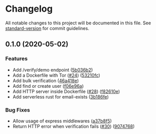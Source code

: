 # Changelog

All notable changes to this project will be documented in this file. See [standard-version](https://github.com/conventional-changelog/standard-version) for commit guidelines.

## 0.1.0 (2020-05-02)


### Features

* Add /verify/demo endpoint ([5b036b2](https://github.com/amaurymartiny/reacher-microservices/commit/5b036b2b2fc7d9fa1740dbb1a29b07ec78e3153f))
* Add a Dockerfile with Tor ([#24](https://github.com/amaurymartiny/reacher-microservices/issues/24)) ([53210fc](https://github.com/amaurymartiny/reacher-microservices/commit/53210fcca03d1f4b6baad7573b18c49432e389e7))
* Add bulk verification ([46a418e](https://github.com/amaurymartiny/reacher-microservices/commit/46a418e40f9ff1e896eaa00ddeba9d3d6da9abac))
* Add find or create user ([f06e96a](https://github.com/amaurymartiny/reacher-microservices/commit/f06e96a117dcd2eb0535e70e18e69e15d144d48b))
* Add HTTP server inside Dockerfile ([#28](https://github.com/amaurymartiny/reacher-microservices/issues/28)) ([f82610e](https://github.com/amaurymartiny/reacher-microservices/commit/f82610ecdc6f360e3be8f076fab793b13fb88251))
* Add serverless rust for email-exists ([3b186fe](https://github.com/amaurymartiny/reacher-microservices/commit/3b186fee406af38faf6ec5e82cb68f0d30599b55))


### Bug Fixes

* Allow usage of express middlewares ([a37b8f5](https://github.com/amaurymartiny/reacher-microservices/commit/a37b8f5bcbeea366f4c658f6dad4becf38245eeb))
* Return HTTP error when verification fails ([#30](https://github.com/amaurymartiny/reacher-microservices/issues/30)) ([9074768](https://github.com/amaurymartiny/reacher-microservices/commit/90747689ff83640aa5b8b37d54a2f0b09cc433b3))
